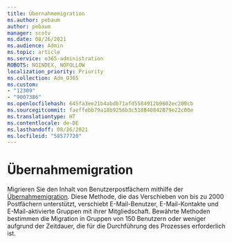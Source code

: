 ```yaml
---
title: Übernahmemigration
ms.author: pebaum
author: pebaum
manager: scotv
ms.date: 08/26/2021
ms.audience: Admin
ms.topic: article
ms.service: o365-administration
ROBOTS: NOINDEX, NOFOLLOW
localization_priority: Priority
ms.collection: Adm_O365
ms.custom:
- "12309"
- "9007386"
ms.openlocfilehash: 645fa3ee21b4abdb71afd5584912b9602ec200cb
ms.sourcegitcommit: faeffebb79a18b9256b3c518840842879e22c00e
ms.translationtype: HT
ms.contentlocale: de-DE
ms.lasthandoff: 08/26/2021
ms.locfileid: "58577720"
---
```

# <a name="cutover-migration"></a>Übernahmemigration

Migrieren Sie den Inhalt von Benutzerpostfächern mithilfe der [Übernahmemigration](https://admin.microsoft.com/adminportal/home#/cutoverwizard). Diese Methode, die das Verschieben von bis zu 2000 Postfächern unterstützt, verschiebt E-Mail-Benutzer, E-Mail-Kontakte und E-Mail-aktivierte Gruppen mit ihrer Mitgliedschaft. Bewährte Methoden bestimmen die Migration in Gruppen von 150 Benutzern oder weniger aufgrund der Zeitdauer, die für die Durchführung des Prozesses erforderlich ist.
